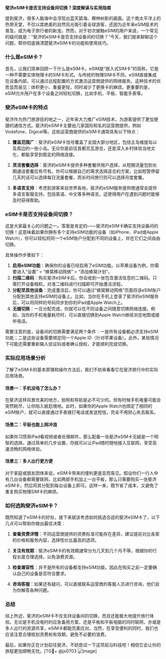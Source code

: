 **斐济eSIM卡是否支持设备间切换？深度解读与实用指南**

提到斐济，很多人脑海中会浮现出蓝天碧海、椰林树影的画面。这个南太平洋上的热带天堂，不仅以其绝美的自然风光吸引着全球游客，还因为近年来eSIM技术的普及，成为电子旅行者的新宠。然而，对于初次接触eSIM的用户来说，一个常见的疑问就是：“斐济的eSIM卡是否支持设备间的切换？”今天，我们就来聊聊这个问题，帮你彻底搞清楚斐济eSIM卡的功能和使用技巧。

### 什么是eSIM卡？

首先，让我们简单回顾一下什么是eSIM卡。eSIM是“嵌入式SIM卡”的简称，它是一种不需要实体物理卡的SIM卡形式。与传统的物理SIM卡不同，eSIM直接集成在设备内部，可以通过远程配置的方式激活运营商提供的网络服务。这种技术的优势显而易见：体积更小、重量更轻，同时减少了更换卡的麻烦。更重要的是，eSIM允许用户在多个设备之间轻松切换，比如手机、平板、智能手表等。

### 斐济eSIM卡的特点

斐济作为热门旅游目的地之一，近年来大力推广eSIM技术，为游客提供了更加便捷的通信方式。斐济的eSIM卡主要由几家国际知名的运营商提供，例如Vodafone、Digicel等。这些运营商提供的eSIM卡通常具有以下特点：

1. **覆盖范围广**：斐济的eSIM卡信号覆盖了全国大部分地区，包括主岛维提岛以及周边的一些小岛。无论你是前往首都苏瓦游览，还是深入乡村体验当地文化，都能享受到稳定的网络连接。
   
2. **灵活套餐选择**：斐济的eSIM卡提供多种套餐供用户选择，从短期流量包到长期通话套餐应有尽有。你可以根据自己的需求选择适合的方案，比如短暂停留几天的话可以选择每日流量套餐，而长时间旅行则可以选择月度套餐。

3. **多语言支持**：考虑到游客来自世界各地，斐济的eSIM服务提供商通常会提供多语言客服支持，包括英语、中文等多种语言。这使得用户在遇到问题时能够及时获得帮助。

### eSIM卡是否支持设备间切换？

这是大家最关心的问题之一。答案是肯定的——斐济的eSIM卡确实支持设备间的切换！这意味着如果你拥有多个支持eSIM功能的设备（如iPhone、iPad或Apple Watch），你可以轻松将同一个eSIM账户分配到不同的设备上，并在它们之间自由切换。

具体操作步骤如下：
1. **启用eSIM功能**：确保你的设备已经启用了eSIM功能。以苹果设备为例，你需要进入“设置” > “蜂窝移动网络” > “添加蜂窝计划”。
2. **扫描二维码**：购买斐济eSIM卡后，你会收到一张包含激活信息的二维码。只需打开设备相机，对准二维码进行扫描即可开始激活流程。
3. **分配至其他设备**：完成激活后，你可以通过“蜂窝移动网络”页面将该eSIM账户分配到其他支持eSIM的设备上。比如，当你在手机上登录了斐济的eSIM服务后，可以将同样的号码同步到你的iPad或Apple Watch上。
4. **无缝切换**：一旦分配完成，你就可以在不同设备之间随意切换网络连接。例如，当你的手机电量耗尽时，可以直接切换到Apple Watch继续浏览地图或接听电话。

需要注意的是，设备间的切换需要满足两个条件：一是所有设备都必须支持eSIM功能；二是这些设备需要绑定同一个Apple ID（针对苹果设备）。此外，某些情况下可能还需要重新输入验证码或者确认授权，才能顺利完成切换。

### 实际应用场景分析

了解了eSIM卡的基本原理和操作方法后，我们不妨来看看它在斐济旅行中的实际应用场景。

#### 场景一：手机没电了怎么办？
在斐济这样风景优美的地方，拍照和导航是必不可少的。但有时候手机电量可能会突然耗尽，让你陷入尴尬境地。此时，如果你的Apple Watch也绑定了相同的eSIM账户，就可以直接通过手表拨打电话或发送短信，完全不用担心失去联系。

#### 场景二：平板也能上网冲浪
如果你习惯用iPad看视频或者处理邮件，那么配备一张斐济eSIM卡无疑是一个明智的选择。通过简单的几步设置，你就可以让iPad随时随地接入互联网，享受高速流畅的网络体验。

#### 场景三：多人出行更方便
对于家庭或朋友团体来说，eSIM卡带来的便利更是显而易见。假设你们一行人中有几台设备都需要联网，比如两部手机加上一台平板，那么只需要购买一张斐济eSIM卡，然后将其分配到每台设备上即可。这样一来，既节省了成本，又避免了重复购买物理SIM卡的麻烦。

### 如何选购斐济eSIM卡？

既然知道了eSIM卡的好处，接下来就该考虑如何挑选合适的斐济eSIM卡了。以下几点可以帮助你做出最佳决策：

1. **查看资费详情**：不同运营商提供的资费标准可能存在差异，建议提前对比各家的价格和服务内容，选择性价比最高的选项。
   
2. **关注有效期**：斐济eSIM卡的有效期通常分为几天到几个月不等，根据你的行程长度合理选择，以免浪费资源。
   
3. **检查兼容性**：并不是所有的设备都支持eSIM功能，因此在购买之前一定要确认自己的设备是否符合要求。
   
4. **咨询客服**：如果还有疑问，可以直接联系运营商的客服人员进行咨询，他们会为你解答各种问题。

### 总结

综上所述，斐济的eSIM卡不仅支持设备间的切换，而且还能极大地提升旅行体验。无论是手机没电时的应急备用方案，还是平板和平板电脑的同时联网，亦或是多人出行的资源共享，eSIM卡都能完美应对。当然，在享受便利的同时，我们也应该注意合理规划资费和有效期，避免不必要的浪费。

最后，如果你正在计划前往斐济，不妨尝试一下这项前沿科技吧！相信它会让你的旅程更加顺畅无忧。[TG💪+ @jx0703 ![Image](https://github.com/user-attachments/assets/dbca1d08-cadb-493c-b0ec-ad6f7a83f270)]